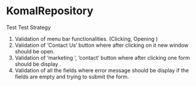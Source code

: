 # KomalRepository
Test
Test  Strategy

 1. Validation of menu bar functionalities. (Clicking, Opening )
 2. Validation of  ‘Contact Us’ button where after clicking on it new window should be open.  
 4. Validation of ‘marketing ‘, ‘contact’ button where after clicking one form should be display .
 5. Validation of all the fields where error message should be display if the fields are empty and trying to submit the form.
